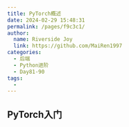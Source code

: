 ```yaml
---
title: PyTorch概述
date: 2024-02-29 15:48:31
permalink: /pages/f9c3c1/
author:
  name: Riverside Joy
  link: https://github.com/MaiRen1997
categories:
  - 后端
  - Python进阶
  - Day81-90
tags:
  - 
---
```

## PyTorch入门

